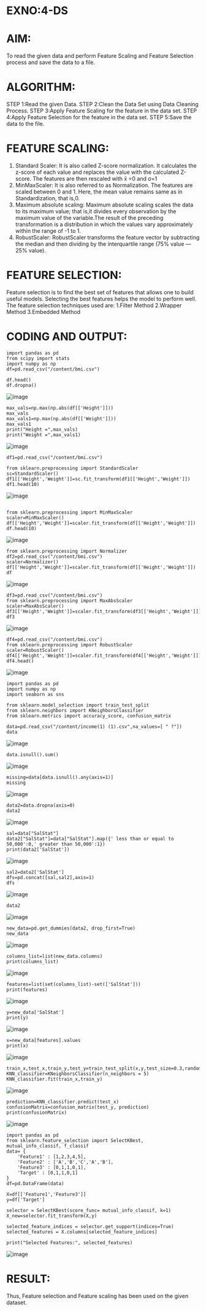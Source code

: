 # EXNO:4-DS
# AIM:
To read the given data and perform Feature Scaling and Feature Selection process and save the
data to a file.

# ALGORITHM:
STEP 1:Read the given Data.
STEP 2:Clean the Data Set using Data Cleaning Process.
STEP 3:Apply Feature Scaling for the feature in the data set.
STEP 4:Apply Feature Selection for the feature in the data set.
STEP 5:Save the data to the file.

# FEATURE SCALING:
1. Standard Scaler: It is also called Z-score normalization. It calculates the z-score of each value and replaces the value with the calculated Z-score. The features are then rescaled with x̄ =0 and σ=1
2. MinMaxScaler: It is also referred to as Normalization. The features are scaled between 0 and 1. Here, the mean value remains same as in Standardization, that is,0.
3. Maximum absolute scaling: Maximum absolute scaling scales the data to its maximum value; that is,it divides every observation by the maximum value of the variable.The result of the preceding transformation is a distribution in which the values vary approximately within the range of -1 to 1.
4. RobustScaler: RobustScaler transforms the feature vector by subtracting the median and then dividing by the interquartile range (75% value — 25% value).

# FEATURE SELECTION:
Feature selection is to find the best set of features that allows one to build useful models. Selecting the best features helps the model to perform well.
The feature selection techniques used are:
1.Filter Method
2.Wrapper Method
3.Embedded Method

# CODING AND OUTPUT:
```
import pandas as pd
from scipy import stats
import numpy as np
df=pd.read_csv("/content/bmi.csv")

df.head()
df.dropna()
```
![image](https://github.com/user-attachments/assets/75ecad83-1c00-4428-8d9f-9c757865d8f5)

```
max_vals=np.max(np.abs(df[['Height']]))
max_vals
max_vals1=np.max(np.abs(df[['Weight']]))
max_vals1
print("Height =",max_vals)
print("Weight =",max_vals1)
```
![image](https://github.com/user-attachments/assets/6af30d0b-373c-46cf-940c-314756295f06)

```
df1=pd.read_csv("/content/bmi.csv")

from sklearn.preprocessing import StandardScaler
sc=StandardScaler()
df1[['Height','Weight']]=sc.fit_transform(df1[['Height','Weight']])
df1.head(10)
```
![image](https://github.com/user-attachments/assets/13e4a188-c3b2-4229-97b3-555037c682b9)
```

from sklearn.preprocessing import MinMaxScaler
scaler=MinMaxScaler()
df[['Height','Weight']]=scaler.fit_transform(df[['Height','Weight']])
df.head(10)
```
![image](https://github.com/user-attachments/assets/7ec71488-c8e4-4b7d-8cb7-425abe4842f8)

```
from sklearn.preprocessing import Normalizer
df2=pd.read_csv("/content/bmi.csv")
scaler=Normalizer()
df[['Height','Weight']]=scaler.fit_transform(df[['Height','Weight']])
df
```
![image](https://github.com/user-attachments/assets/60737c08-e02f-42e8-85cb-2b87bad3169a)

```
df3=pd.read_csv("/content/bmi.csv")
from sklearn.preprocessing import MaxAbsScaler
scaler=MaxAbsScaler()
df3[['Height','Weight']]=scaler.fit_transform(df3[['Height','Weight']])
df3
```
![image](https://github.com/user-attachments/assets/ba1850f4-7d1d-4a79-90c2-8a5666604bf7)

```
df4=pd.read_csv("/content/bmi.csv")
from sklearn.preprocessing import RobustScaler
scaler=RobustScaler()
df4[['Height','Weight']]=scaler.fit_transform(df4[['Height','Weight']])
df4.head()
```
![image](https://github.com/user-attachments/assets/24a84400-8b4f-42df-99c7-2956c9e91132)
```
import pandas as pd
import numpy as np
import seaborn as sns

from sklearn.model_selection import train_test_split
from sklearn.neighbors import KNeighborsClassifier
from sklearn.metrics import accuracy_score, confusion_matrix

data=pd.read_csv("/content/income(1) (1).csv",na_values=[ " ?"])
data
```
![image](https://github.com/user-attachments/assets/55a8d465-7917-4cd6-841d-442b539e4475)
```
data.isnull().sum()
```
![image](https://github.com/user-attachments/assets/683f097a-a27d-4cd4-bb73-08c5594f9ae9)
```
missing=data[data.isnull().any(axis=1)]
missing
```
![image](https://github.com/user-attachments/assets/85c4a3fe-10d4-4886-b3fa-552623899c75)

```
data2=data.dropna(axis=0)
data2
```
![image](https://github.com/user-attachments/assets/ffac76b7-f3dc-4b60-9fb9-eb8f81885061)
```
sal=data["SalStat"]
data2["SalStat"]=data["SalStat"].map({' less than or equal to 50,000':0,' greater than 50,000':1})
print(data2['SalStat'])
```
![image](https://github.com/user-attachments/assets/a6a74326-5427-4ebe-b20d-02a80db8f94f)
```
sal2=data2['SalStat']
dfs=pd.concat([sal,sal2],axis=1)
dfs
```
![image](https://github.com/user-attachments/assets/9165f6f7-40d6-46a6-b96d-01f7b5bcf837)
```
data2
```
![image](https://github.com/user-attachments/assets/53fdf7af-4dd9-4edf-b440-d09475bd50d3)

```
new_data=pd.get_dummies(data2, drop_first=True)
new_data
```
![image](https://github.com/user-attachments/assets/719340d7-2f64-46f3-b730-29e8e1949e1a)
```
columns_list=list(new_data.columns)
print(columns_list)
```
![image](https://github.com/user-attachments/assets/fab1e847-d345-4667-8909-c10ccadce17d)
```
features=list(set(columns_list)-set(['SalStat']))
print(features)
```
![image](https://github.com/user-attachments/assets/d64ab6d6-19b8-4586-bf3b-871bec9a46e4)
```
y=new_data['SalStat']
print(y)
```
![image](https://github.com/user-attachments/assets/9305927c-ed01-4537-b41f-a368721f346c)

```
x=new_data[features].values
print(x)
```
![image](https://github.com/user-attachments/assets/9736129f-6def-4d44-9907-85849fd32f4f)

```
train_x,test_x,train_y,test_y=train_test_split(x,y,test_size=0.3,random_state=0)
KNN_classifier=KNeighborsClassifier(n_neighbors = 5)
KNN_classifier.fit(train_x,train_y)
```
![image](https://github.com/user-attachments/assets/7dec858b-2193-45f2-9566-84a6cfe4c10c)
```
prediction=KNN_classifier.predict(test_x)
confusionMatrix=confusion_matrix(test_y, prediction)
print(confusionMatrix)
```
![image](https://github.com/user-attachments/assets/c0453ca3-0343-4aab-9eab-e6ed4ed7cd41)

```
import pandas as pd
from sklearn.feature_selection import SelectKBest, mutual_info_classif, f_classif
data= {
    'Feature1' : [1,2,3,4,5],
    'Feature2' : ['A','B','C','A','B'],
    'Feature3' : [0,1,1,0,1],
    'Target' : [0,1,1,0,1]
}
df=pd.DataFrame(data)

X=df[['Feature1','Feature3']]
y=df['Target']

selector = SelectKBest(score_func= mutual_info_classif, k=1)
X_new=selector.fit_transform(X,y)

selected_feature_indices = selector.get_support(indices=True)
selected_features = X.columns[selected_feature_indices]

print("Selected Features:", selected_features)
```
![image](https://github.com/user-attachments/assets/2c05e284-c3b8-4d7f-a3ef-6aeafbf9460a)

# RESULT:
  Thus, Feature selection and Feature scaling has been used on the given dataset.

